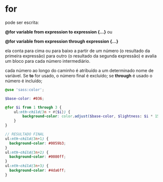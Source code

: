 # for

pode ser escrita:

**@for variable from expression to expression {...}** ou

**@for variable from expression through expression {...}**

ela conta para cima ou para baixo a partir de um número (o resultado da primeira expressão) para outro (o resultado da segunda expressão) e avalia um bloco para cada número intermediário.

cada número ao  longo do caminho é atribuído a um determinado nome de variável. Se **to** for usado, o número final é excluído; se **through** é usado o número é incluído;

```scss
@use 'sass:color';

$base-color: #036;

@for $i from 1 through 3 {
    ul:nth-child(3n + #{$i}) {
        background-color: color.adjust($base-color, $lightness: $i * 15%);
    }
}

// RESULTADO FINAL
ul:nth-child(3n+1) {
  background-color: #0059b3;
}
ul:nth-child(3n+2) {
  background-color: #0080ff;
}
ul:nth-child(3n+3) {
  background-color: #4da6ff;
}
```
